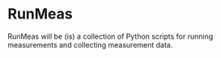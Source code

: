 # RunMeas
RunMeas will be (is) a collection of Python scripts for running
measurements and collecting measurement data.
